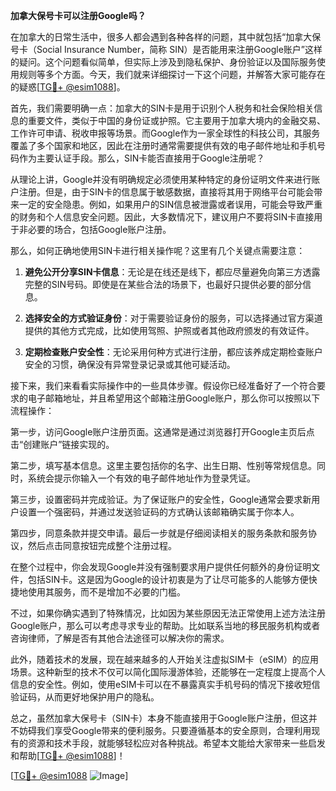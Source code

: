 **加拿大保号卡可以注册Google吗？**

在加拿大的日常生活中，很多人都会遇到各种各样的问题，其中就包括“加拿大保号卡（Social Insurance Number，简称 SIN）是否能用来注册Google账户”这样的疑问。这个问题看似简单，但实际上涉及到隐私保护、身份验证以及国际服务使用规则等多个方面。今天，我们就来详细探讨一下这个问题，并解答大家可能存在的疑惑[[TG💪+ @esim1088](https://t.me/s/esim1088)]。

首先，我们需要明确一点：加拿大的SIN卡是用于识别个人税务和社会保险相关信息的重要文件，类似于中国的身份证或护照。它主要用于加拿大境内的金融交易、工作许可申请、税收申报等场景。而Google作为一家全球性的科技公司，其服务覆盖了多个国家和地区，因此在注册时通常需要提供有效的电子邮件地址和手机号码作为主要认证手段。那么，SIN卡能否直接用于Google注册呢？

从理论上讲，Google并没有明确规定必须使用某种特定的身份证明文件来进行账户注册。但是，由于SIN卡的信息属于敏感数据，直接将其用于网络平台可能会带来一定的安全隐患。例如，如果用户的SIN信息被泄露或者误用，可能会导致严重的财务和个人信息安全问题。因此，大多数情况下，建议用户不要将SIN卡直接用于非必要的场合，包括Google账户注册。

那么，如何正确地使用SIN卡进行相关操作呢？这里有几个关键点需要注意：

1. **避免公开分享SIN卡信息**：无论是在线还是线下，都应尽量避免向第三方透露完整的SIN号码。即使是在某些合法的场景下，也最好只提供必要的部分信息。

2. **选择安全的方式验证身份**：对于需要验证身份的服务，可以选择通过官方渠道提供的其他方式完成，比如使用驾照、护照或者其他政府颁发的有效证件。

3. **定期检查账户安全性**：无论采用何种方式进行注册，都应该养成定期检查账户安全的习惯，确保没有异常登录记录或其他可疑活动。

接下来，我们来看看实际操作中的一些具体步骤。假设你已经准备好了一个符合要求的电子邮箱地址，并且希望用这个邮箱注册Google账户，那么你可以按照以下流程操作：

第一步，访问Google账户注册页面。这通常是通过浏览器打开Google主页后点击“创建账户”链接实现的。

第二步，填写基本信息。这里主要包括你的名字、出生日期、性别等常规信息。同时，系统会提示你输入一个有效的电子邮件地址作为登录凭证。

第三步，设置密码并完成验证。为了保证账户的安全性，Google通常会要求新用户设置一个强密码，并通过发送验证码的方式确认该邮箱确实属于你本人。

第四步，同意条款并提交申请。最后一步就是仔细阅读相关的服务条款和服务协议，然后点击同意按钮完成整个注册过程。

在整个过程中，你会发现Google并没有强制要求用户提供任何额外的身份证明文件，包括SIN卡。这是因为Google的设计初衷是为了让尽可能多的人能够方便快捷地使用其服务，而不是增加不必要的门槛。

不过，如果你确实遇到了特殊情况，比如因为某些原因无法正常使用上述方法注册Google账户，那么可以考虑寻求专业的帮助。比如联系当地的移民服务机构或者咨询律师，了解是否有其他合法途径可以解决你的需求。

此外，随着技术的发展，现在越来越多的人开始关注虚拟SIM卡（eSIM）的应用场景。这种新型的技术不仅可以简化国际漫游体验，还能够在一定程度上提高个人信息的安全性。例如，使用eSIM卡可以在不暴露真实手机号码的情况下接收短信验证码，从而更好地保护用户的隐私。

总之，虽然加拿大保号卡（SIN卡）本身不能直接用于Google账户注册，但这并不妨碍我们享受Google带来的便利服务。只要遵循基本的安全原则，合理利用现有的资源和技术手段，就能够轻松应对各种挑战。希望本文能给大家带来一些启发和帮助[[TG💪+ @esim1088](https://t.me/s/esim1088)]！

[[TG💪+ @esim1088](https://t.me/s/esim1088) ![Image](https://i.postimg.cc/4NQfJmqS/Snipaste-2025-05-13-00-14-12.png)]